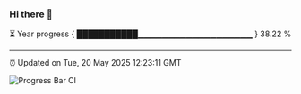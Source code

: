 ### Hi there 👋

⏳ Year progress { ███████████▁▁▁▁▁▁▁▁▁▁▁▁▁▁▁▁▁▁▁ } 38.22 %

---

⏰ Updated on Tue, 20 May 2025 12:23:11 GMT

![Progress Bar CI](https://github.com/Shyam-Makwana/GitHub-Actions-Demo/workflows/Progress%20Bar%20CI/badge.svg)

